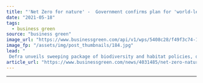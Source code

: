```yaml
---
title: "'Net Zero for nature' -  Government confirms plan for 'world-leading target' for species populations"
date: "2021-05-18"
tags: 
  - business green
source: "business green"
image_url: "https://www.businessgreen.com/api/v1/wps/5408c28/f49f3c74-1a3a-4db1-bb94-b4c6289f7e20/3/Autumnal-woodland-185x114.jpg"
image_fp: "/assets/img/post_thumbnails/184.jpg"
lead: "
 Defra unveils sweeping package of biodiversity and habitat policies, designed to halt species decline and trigger £500m tree planting programme ..."
article_url: "https://www.businessgreen.com/news/4031485/net-zero-nature-government-confirms-plan-world-leading-target-species-populations"
---
```


---
